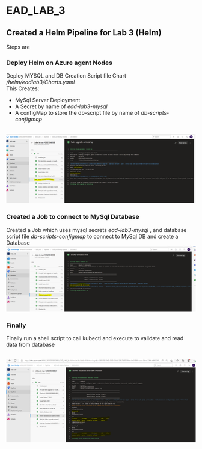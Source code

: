 # EAD_LAB_3
## Created a Helm Pipeline for Lab 3 (Helm)
Steps are

###  Deploy Helm on Azure agent Nodes

Deploy MYSQL and DB Creation Script file Chart */helm/eadlab3/Charts.yaml*
<br>
This Creates:

 - MySql Server Deployment
 - A Secret by name of *ead-lab3-mysql*
 - A configMap to store the db-script file by name of  *db-scripts-configmap*
 <br>
 <img title="Job : Deployment of MySql Server" alt="Alt text" src="screencap/Capture1.PNG">
  
  ### Created a Job to connect to MySql Database
Created a Job  which uses mysql secrets *ead-lab3-mysql* ,  and database script file *db-scripts-configmap* to connect to MySql DB and create a Database
 <br>
 <img title="Job : Creation and Execution of JOB" alt="Alt text" src="screencap/Capture2.PNG">

### Finally
Finally run a shell script to call kubectl and execute to validate and read data from database
  
 <br>
 <img title="Query to database" alt="Alt text" src="screencap/Capture3.PNG">
